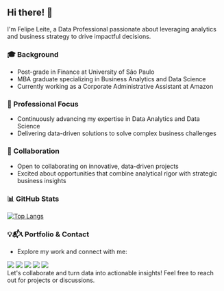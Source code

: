 ## Hi there! 👋

I'm Felipe Leite, a Data Professional passionate about leveraging analytics and business strategy to drive impactful decisions.

### 🎓 Background
- Post-grade in Finance at University of São Paulo
- MBA graduate specializing in Business Analytics and Data Science
- Currently working as a Corporate Administrative Assistant at Amazon

### 💼 Professional Focus
- Continuously advancing my expertise in Data Analytics and Data Science
- Delivering data-driven solutions to solve complex business challenges

### 🤝 Collaboration
- Open to collaborating on innovative, data-driven projects
- Excited about opportunities that combine analytical rigor with strategic business insights

### 📊 GitHub Stats

[![Top Langs](https://github-readme-stats-git-masterrstaa-rickstaa.vercel.app/api/top-langs/?username=FelipeLeiteDS&theme=tokyonight)](https://github.com/FelipeLeiteDS/github-readme-stats)

### 💡📬📞 Portfolio & Contact
- Explore my work and connect with me:

<div> 
  <a href = "https://linktr.ee/FelipeLeiteDS"><img src="https://img.shields.io/badge/LinkTree-1de9b6?logo=linktree&logoColor=white" target="_blank"></a>
  <a href = "https://www.linkedin.com/in/felipeleiteds/" target="_blank"><img src="https://custom-icon-badges.demolab.com/badge/LinkedIn-0A66C2?logo=linkedin-white&logoColor=fff" target="_blank"></a> 
  <a href = "https://www.felipeleite.ca"><img src="https://img.shields.io/badge/FelipeLeite.ca-%23000000.svg?logo=wix&logoColor=white" target="_blank"></a>
  <a href = "https://medium.com/@felipeleiteds"><img src="https://img.shields.io/badge/Medium-%23000000.svg?logo=medium&logoColor=white" target="_blank"></a>
  <a href = "mailto:felipe.nog.leite@gmail.com"><img src="https://img.shields.io/badge/Gmail-D14836?logo=gmail&logoColor=white" target="_blank"></a>
  
</div>
Let's collaborate and turn data into actionable insights! Feel free to reach out for projects or discussions.
